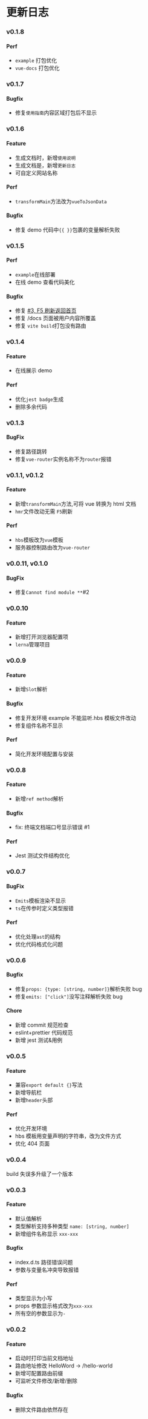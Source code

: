 # 更新日志

### v0.1.8

#### Perf

* `example` 打包优化
* `vue-docs` 打包优化

### v0.1.7

#### Bugfix

* 修复`使用指南`内容区域打包后不显示

### v0.1.6

#### Feature

- 生成文档时，新增`使用说明`
- 生成文档是，新增`更新日志`
- 可自定义网站名称

#### Perf

- `transformMain`方法改为`vueToJsonData`

#### Bugfix

- 修复 demo 代码中`{{ }}`包裹的变量解析失败

### v0.1.5

#### Perf

- `example`在线部署
- 在线 demo 查看代码美化

#### Bugfix

- 修复 [#3, F5 刷新返回首页](https://github.com/meetqy/vite-plugin-vue-docs/issues/3)
- 修复 /docs 页面被用户内容所覆盖
- 修复 `vite build`打包没有路由

### v0.1.4

#### Feature

- 在线展示 demo

#### Perf

- 优化`jest badge`生成
- 删除多余代码

### v0.1.3

#### BugFix

- 修复路径跳转
- 修复`vue-router`实例名称不为`router`报错

### v0.1.1, v0.1.2

#### Feature

- 新增`transformMain`方法,可将 vue 转换为 html 文档
- `hmr`文件改动无需 `F5`刷新

#### Perf

- `hbs`模板改为`vue`模板
- 服务器控制路由改为`vue-router`

### v0.0.11, v0.1.0

#### BugFix

- 修复`Cannot find module **`#2

### v0.0.10

#### Feature

- 新增打开浏览器配置项
- `lerna`管理项目

### v0.0.9

#### Feature

- 新增`Slot`解析

#### Bugfix

- 修复开发环境 example 不能监听.hbs 模板文件改动
- 修复组件名称不显示

#### Perf

- 简化开发环境配置与安装

### v0.0.8

#### Feature

- 新增`ref method`解析

#### Bugfix

- fix: 终端文档端口号显示错误 #1

#### Perf

- Jest 测试文件结构优化

### v0.0.7

#### BugFix

- `Emits`模板渲染不显示
- `ts`在传参时定义类型报错

#### Perf

- 优化处理`ast`的结构
- 优化代码格式化问题

### v0.0.6

#### Bugfix

- 修复`props: {type: [string, number]}`解析失败 bug
- 修复`emits: ["click"]`没写注释解析失败 bug

#### Chore

- 新增 commit 规范检查
- eslint+prettier 代码规范
- 新增 jest 测试&用例

### v0.0.5

#### Feature

- 兼容`export default {}`写法
- 新增导航栏
- 新增`header`头部

#### Perf

- 优化开发环境
- hbs 模板用变量声明的字符串，改为文件方式
- 优化 404 页面

### v0.0.4

build 失误多升级了一个版本

### v0.0.3

#### Feature

- 默认值解析
- 类型解析支持多种类型 `name: [string, number]`
- 新增组件名称显示 `xxx-xxx`

#### Bugfix

- index.d.ts 路径错误问题
- 参数与变量名冲突导致报错

#### Perf

- 类型显示为小写
- props 参数显示格式改为`xxx-xxx`
- 所有空的参数显示为`-`

### v0.0.2

#### Feature

- 启动时打印当前文档地址
- 路由地址修改 HelloWord -> /hello-world
- 新增可配置路由前缀
- 可监听文件修改/新增/删除

#### Bugfix

- 删除文件路由依然存在
